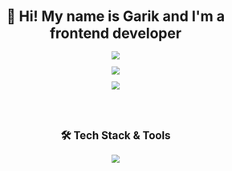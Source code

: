 <div align="center">
  <h1>👋 Hi! My name is Garik and I'm a frontend developer</h1>

<img 
  src="https://github-readme-stats.vercel.app/api?username=amazonooo&show_icons=true&hide_border=true&theme=tokyonight&rank_icon=percentile"
/>

<img 
  src="https://github-readme-stats.vercel.app/api/top-langs/?username=amazonooo&layout=compact&hide_border=true&theme=tokyonight"
/>

<img 
  src="https://github-readme-streak-stats.herokuapp.com?user=amazonooo&theme=tokyonight&hide_border=true"
/>

  <br/><br/>
  <h2>🛠️ Tech Stack & Tools</h2>
  <p>
    <img src="https://skillicons.dev/icons?i=ts,js,nextjs,react,tailwind,bun,sass,vercel,git,threejs,nginx,electron,figma,gcp,githubactions,vscode&perline=10" />
  </p>
</div>
